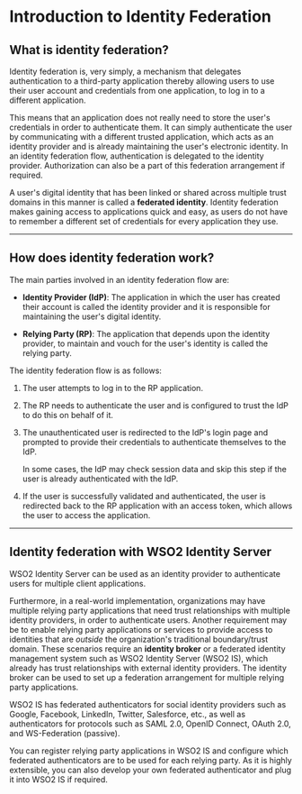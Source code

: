 # Introduction to Identity Federation

## What is identity federation? 

Identity federation is, very simply, a mechanism that delegates authentication to a third-party application thereby allowing users to use their user account and credentials from one application, to log in to a different application. 

This means that an application does not really need to store the user's credentials in order to authenticate them. It can simply authenticate the user by communicating with a different trusted application, which acts as an identity provider and is already maintaining the user's electronic identity. In an identity federation flow, authentication is delegated to the identity provider. Authorization can also be a part of this federation arrangement if required. 

A user's digital identity that has been linked or shared across multiple trust domains in this manner is called a **federated identity**. Identity federation makes gaining access to applications quick and easy, as users do not have to remember a different set of credentials for every application they use. 

----

## How does identity federation work?

The main parties involved in an identity federation flow are:

- **Identity Provider (IdP)**: The application in which the user has created their account is called the identity provider and it is responsible for maintaining the user's digital identity. 

- **Relying Party (RP)**: The application that depends upon the identity provider, to maintain and vouch for the user's identity is called the relying party. 

The identity federation flow is as follows:

1. The user attempts to log in to the RP application. 

2. The RP needs to authenticate the user and is configured to trust the IdP to do this on behalf of it. 

3. The unauthenticated user is redirected to the IdP's login page and prompted to provide their credentials to authenticate themselves to the IdP. 

    In some cases, the IdP may check session data and skip this step if the user is already authenticated with the IdP. <!-- For more information, see [Single Sign-On vs Identity Federation](TODO:link-to-concept).-->

4. If the user is successfully validated and authenticated, the user is redirected back to the RP application with an access token, which allows the user to access the application. 

<!-- (TODO: insert-diagram)-->

----

## Identity federation with WSO2 Identity Server

WSO2 Identity Server can be used as an identity provider to authenticate users for multiple client applications.

Furthermore, in a real-world implementation, organizations may have multiple relying party applications that need trust relationships with multiple identity providers, in order to authenticate users. Another requirement may be to enable relying party applications or services to provide access to identities that are *outside* the organization's traditional boundary/trust domain.
These scenarios require an **identity broker** or a federated identity management system such as WSO2 Identity Server (WSO2 IS), which already has trust relationships with external identity providers. The identity broker can be used to set up a federation arrangement for multiple relying party applications.

WSO2 IS has federated authenticators for social identity providers such as Google, Facebook, LinkedIn, Twitter, Salesforce, etc., as well as authenticators for protocols such as SAML 2.0, OpenID Connect, OAuth 2.0, and WS-Federation (passive).

You can register relying party applications in WSO2 IS and configure which federated authenticators are to be used for each relying party. As it is highly extensible, you can also develop your own federated authenticator and plug it into WSO2 IS if required.


